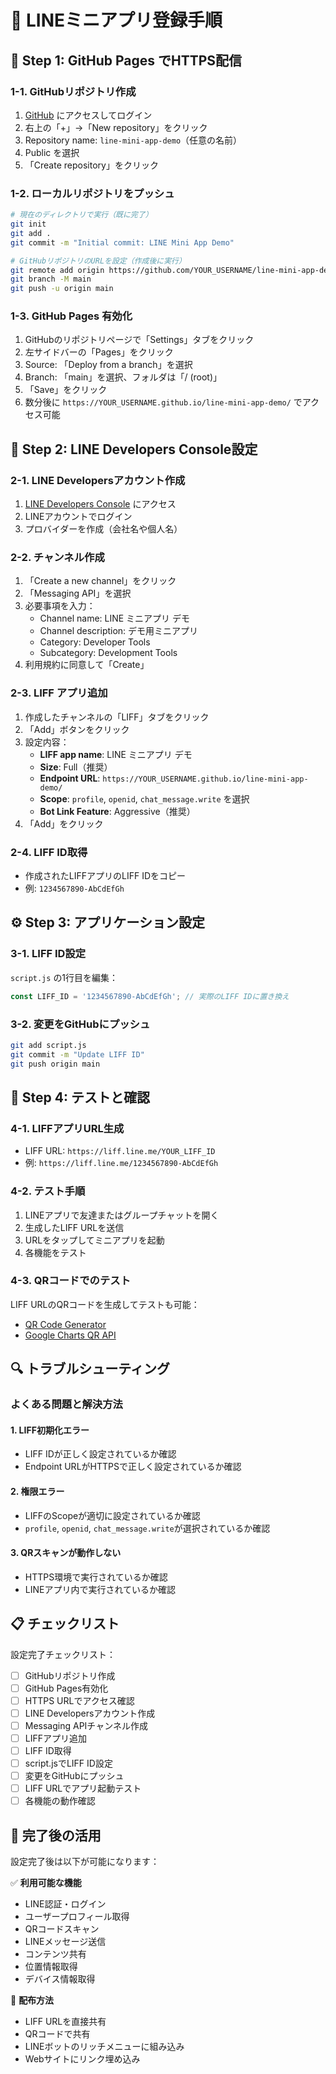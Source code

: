 # 📱 LINEミニアプリ登録手順

## 🚀 Step 1: GitHub Pages でHTTPS配信

### 1-1. GitHubリポジトリ作成
1. [GitHub](https://github.com) にアクセスしてログイン
2. 右上の「+」→「New repository」をクリック
3. Repository name: `line-mini-app-demo`（任意の名前）
4. Public を選択
5. 「Create repository」をクリック

### 1-2. ローカルリポジトリをプッシュ
```bash
# 現在のディレクトリで実行（既に完了）
git init
git add .
git commit -m "Initial commit: LINE Mini App Demo"

# GitHubリポジトリのURLを設定（作成後に実行）
git remote add origin https://github.com/YOUR_USERNAME/line-mini-app-demo.git
git branch -M main
git push -u origin main
```

### 1-3. GitHub Pages 有効化
1. GitHubのリポジトリページで「Settings」タブをクリック
2. 左サイドバーの「Pages」をクリック
3. Source: 「Deploy from a branch」を選択
4. Branch: 「main」を選択、フォルダは「/ (root)」
5. 「Save」をクリック
6. 数分後に `https://YOUR_USERNAME.github.io/line-mini-app-demo/` でアクセス可能

## 🔧 Step 2: LINE Developers Console設定

### 2-1. LINE Developersアカウント作成
1. [LINE Developers Console](https://developers.line.biz/console/) にアクセス
2. LINEアカウントでログイン
3. プロバイダーを作成（会社名や個人名）

### 2-2. チャンネル作成
1. 「Create a new channel」をクリック
2. 「Messaging API」を選択
3. 必要事項を入力：
   - Channel name: LINE ミニアプリ デモ
   - Channel description: デモ用ミニアプリ
   - Category: Developer Tools
   - Subcategory: Development Tools
4. 利用規約に同意して「Create」

### 2-3. LIFF アプリ追加
1. 作成したチャンネルの「LIFF」タブをクリック
2. 「Add」ボタンをクリック
3. 設定内容：
   - **LIFF app name**: LINE ミニアプリ デモ
   - **Size**: Full（推奨）
   - **Endpoint URL**: `https://YOUR_USERNAME.github.io/line-mini-app-demo/`
   - **Scope**: `profile`, `openid`, `chat_message.write` を選択
   - **Bot Link Feature**: Aggressive（推奨）
4. 「Add」をクリック

### 2-4. LIFF ID取得
- 作成されたLIFFアプリのLIFF IDをコピー
- 例: `1234567890-AbCdEfGh`

## ⚙️ Step 3: アプリケーション設定

### 3-1. LIFF ID設定
`script.js` の1行目を編集：
```javascript
const LIFF_ID = '1234567890-AbCdEfGh'; // 実際のLIFF IDに置き換え
```

### 3-2. 変更をGitHubにプッシュ
```bash
git add script.js
git commit -m "Update LIFF ID"
git push origin main
```

## 📱 Step 4: テストと確認

### 4-1. LIFFアプリURL生成
- LIFF URL: `https://liff.line.me/YOUR_LIFF_ID`
- 例: `https://liff.line.me/1234567890-AbCdEfGh`

### 4-2. テスト手順
1. LINEアプリで友達またはグループチャットを開く
2. 生成したLIFF URLを送信
3. URLをタップしてミニアプリを起動
4. 各機能をテスト

### 4-3. QRコードでのテスト
LIFF URLのQRコードを生成してテストも可能：
- [QR Code Generator](https://www.qr-code-generator.com/)
- [Google Charts QR API](https://chart.googleapis.com/chart?chs=200x200&cht=qr&chl=https://liff.line.me/YOUR_LIFF_ID)

## 🔍 トラブルシューティング

### よくある問題と解決方法

#### 1. LIFF初期化エラー
- LIFF IDが正しく設定されているか確認
- Endpoint URLがHTTPSで正しく設定されているか確認

#### 2. 権限エラー
- LIFFのScopeが適切に設定されているか確認
- `profile`, `openid`, `chat_message.write`が選択されているか確認

#### 3. QRスキャンが動作しない
- HTTPS環境で実行されているか確認
- LINEアプリ内で実行されているか確認

## 📋 チェックリスト

設定完了チェックリスト：

- [ ] GitHubリポジトリ作成
- [ ] GitHub Pages有効化
- [ ] HTTPS URLでアクセス確認
- [ ] LINE Developersアカウント作成
- [ ] Messaging APIチャンネル作成
- [ ] LIFFアプリ追加
- [ ] LIFF ID取得
- [ ] script.jsでLIFF ID設定
- [ ] 変更をGitHubにプッシュ
- [ ] LIFF URLでアプリ起動テスト
- [ ] 各機能の動作確認

## 🎯 完了後の活用

設定完了後は以下が可能になります：

✅ **利用可能な機能**
- LINE認証・ログイン
- ユーザープロフィール取得
- QRコードスキャン
- LINEメッセージ送信
- コンテンツ共有
- 位置情報取得
- デバイス情報取得

📱 **配布方法**
- LIFF URLを直接共有
- QRコードで共有
- LINEボットのリッチメニューに組み込み
- Webサイトにリンク埋め込み
